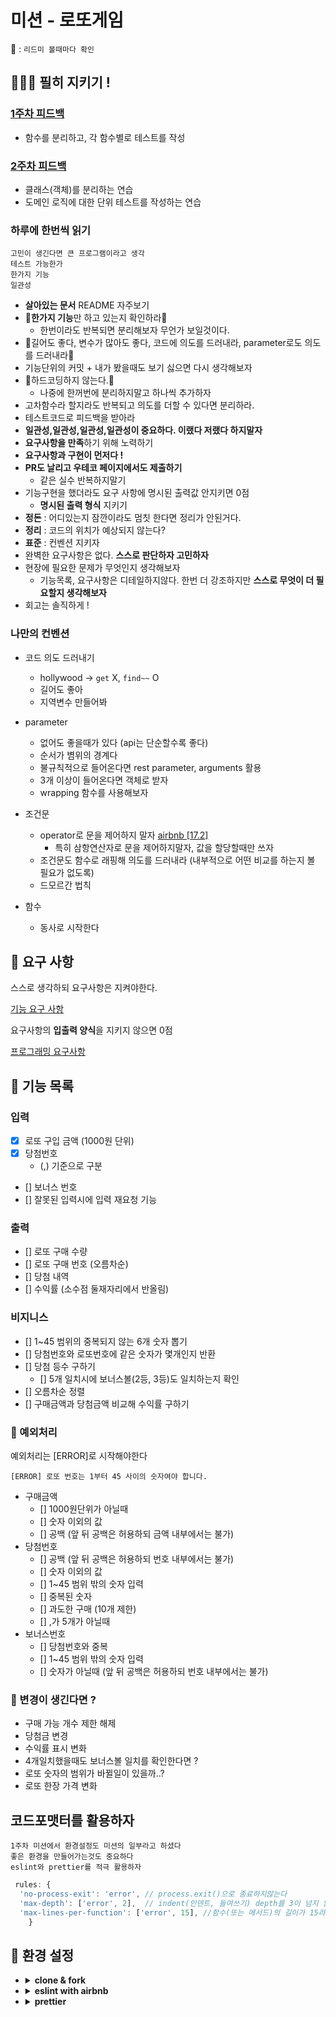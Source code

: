 # 미션 - 로또게임

📍 : `리드미 볼때마다 확인`

## 🚨🚨🚨 필히 지키기 !

### [1주차 피드백](https://docs.google.com/document/d/1DWiROxxsQpE2p5BtnM0JJZ55RyzNmeZLDsEtdChyHbw/edit)

- 함수를 분리하고, 각 함수별로 테스트를 작성

### [2주차 피드백](https://docs.google.com/document/d/1mbmVtUvdD54qPcgeDtoFYOO_Y2_CZDkBZ5uSqPimZ-o/edit)

- 클래스(객체)를 분리하는 연습
- 도메인 로직에 대한 단위 테스트를 작성하는 연습

### 하루에 한번씩 읽기

```
고민이 생긴다면 큰 프로그램이라고 생각
테스트 가능한가
한가지 기능
일관성
```

- **살아있는 문서** README 자주보기
- 📍**한가지 기능**만 하고 있는지 확인하라📍
  - 한번이라도 반복되면 분리해보자 무언가 보일것이다.
- 📍길어도 좋다, 변수가 많아도 좋다, 코드에 의도를 드러내라, parameter로도 의도를 드러내라📍
- 기능단위의 커밋 + 내가 봤을때도 보기 싫으면 다시 생각해보자
- 📍하드코딩하지 않는다.📍
  - 나중에 한꺼번에 분리하지말고 하나씩 추가하자
- 고차함수라 할지라도 반복되고 의도를 더할 수 있다면 분리하라.
- 테스트코드로 피드백을 받아라
- **일관성,일관성,일관성,일관성이 중요하다. 이랬다 저랬다 하지말자**
- **요구사항을 만족**하기 위해 노력하기
- **요구사항과 구현이 먼저다 !**
- **PR도 날리고 우테코 페이지에서도 제출하기**
  - 같은 실수 반복하지말기
- 기능구현을 했더라도 요구 사항에 명시된 출력값 안지키면 0점
  - **명시된 출력 형식** 지키기
- **정돈** : 어디있는지 잠깐이라도 멈칫 한다면 정리가 안된거다.
- **정리** : 코드의 위치가 예상되지 않는다?
- **표준** : 컨벤션 지키자
- 완벽한 요구사항은 없다. **스스로 판단하자 고민하자**
- 현장에 필요한 문제가 무엇인지 생각해보자
  - 기능목록, 요구사항은 디테일하지않다. 한번 더 강조하지만 **스스로 무엇이 더 필요할지 생각해보자**
- 회고는 솔직하게 !

### 나만의 컨벤션

- 코드 의도 드러내기

  - hollywood -> `get` X, `find~~` O
  - 길어도 좋아
  - 지역변수 만들어봐

- parameter

  - 없어도 좋을때가 있다 (api는 단순할수록 좋다)
  - 순서가 볌위의 경계다
  - 불규칙적으로 들어온다면 rest parameter, arguments 활용
  - 3개 이상이 들어온다면 객체로 받자
  - wrapping 함수를 사용해보자

- 조건문

  - operator로 문을 제어하지 말자 [airbnb [17.2]](https://github.com/airbnb/javascript#control-statements--value-selection)
    - 특히 삼항연산자로 문을 제어하지말자, 값을 할당할때만 쓰자
  - 조건문도 함수로 래핑해 의도를 드러내라 (내부적으로 어떤 비교를 하는지 볼 필요가 없도록)
  - 드모르간 법칙

- 함수
  - 동사로 시작한다

## 🎯 요구 사항

스스로 생각하되 요구사항은 지켜야한다.

[기능 요구 사항](https://github.com/DOKIDOKI-b/javascript-lotto-6#-%EA%B8%B0%EB%8A%A5-%EC%9A%94%EA%B5%AC-%EC%82%AC%ED%95%AD)

요구사항의 **입출력 양식**을 지키지 않으면 0점

[프로그래밍 요구사항](https://github.com/DOKIDOKI-b/javascript-lotto-6#-%ED%94%84%EB%A1%9C%EA%B7%B8%EB%9E%98%EB%B0%8D-%EC%9A%94%EA%B5%AC-%EC%82%AC%ED%95%AD)

## 🚀 기능 목록

### 입력

- [x] 로또 구입 금액 (1000원 단위)
- [x] 당첨번호
  - (,) 기준으로 구분
- [] 보너스 번호
- [] 잘못된 입력시에 입력 재요청 기능

### 출력

- [] 로또 구매 수량
- [] 로또 구매 번호 (오름차순)
- [] 당첨 내역
- [] 수익률 (소수점 둘재자리에서 반올림)

### 비지니스

- [] 1~45 범위의 중복되지 않는 6개 숫자 뽑기
- [] 당첨번호와 로또번호에 같은 숫자가 몇개인지 반환
- [] 당첨 등수 구하기
  - [] 5개 일치시에 보너스볼(2등, 3등)도 일치하는지 확인
- [] 오름차순 정렬
- [] 구매금액과 당첨금액 비교해 수익률 구하기

### 🚧 예외처리

예외처리는 [ERROR]로 시작해야한다

```
[ERROR] 로또 번호는 1부터 45 사이의 숫자여야 합니다.
```

- 구매금액
  - [] 1000원단위가 아닐때
  - [] 숫자 이외의 값
  - [] 공백 (앞 뒤 공백은 허용하되 금액 내부에서는 불가)
- 당첨번호
  - [] 공백 (앞 뒤 공백은 허용하되 번호 내부에서는 불가)
  - [] 숫자 이외의 값
  - [] 1~45 범위 밖의 숫자 입력
  - [] 중복된 숫자
  - [] 과도한 구매 (10개 제한)
  - [] ,가 5개가 아닐때
- 보너스번호
  - [] 당첨번호와 중복
  - [] 1~45 범위 밖의 숫자 입력
  - [] 숫자가 아닐때 (앞 뒤 공백은 허용하되 번호 내부에서는 불가)

### 🤔 변경이 생긴다면 ?

- 구매 가능 개수 제한 해제
- 당첨금 변경
- 수익률 표시 변화
- 4개일치했을때도 보너스볼 일치를 확인한다면 ?
- 로또 숫자의 범위가 바뀔일이 있을까..?
- 로또 한장 가격 변화

## 코드포맷터를 활용하자

```
1주차 미션에서 환경설정도 미션의 일부라고 하셨다
좋은 환경을 만들어가는것도 중요하다
eslint와 prettier를 적극 활용하자
```

```js
 rules: {
  'no-process-exit': 'error', // process.exit()으로 종료하지않는다
  'max-depth': ['error', 2],  // indent(인덴트, 들여쓰기) depth를 3이 넘지 않도록 구현한다. 2까지만 허용한다.
  'max-lines-per-function': ['error', 15], //함수(또는 메서드)의 길이가 15라인을 넘어가지 않도록 구현한다.
    }
```

## 🧱 환경 설정

- <details>
    <summary><b>clone & fork</b></summary>
    `git clone ${repo url}`
    `git checkout -b DOKIDOKI-b`
  </details>
- <details>
    <summary><b>eslint with airbnb</b></summary>
    `npm install --save-dev eslint`
    `npx install-peerdeps --dev eslint-config-airbnb`
    필요한 디펜던시 확인
    `npm info "eslint-config-airbnb@latest" peerDependencies`
  </details>
- <details>
    <summary><b>prettier</b></summary>
    `npm install --save-dev prettier`
  </details>
